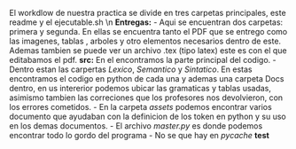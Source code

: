 El workdlow de nuestra practica se divide en tres carpetas principales, este readme y el ejecutable.sh \n
	**Entregas:**
      - Aqui se encuentran dos carpetas: primera y segunda. En ellas se encuentra tanto 
        el PDF que se entrego como las imagenes, tablas , arboles y otro elementos necesarios dentro 
	de este. Ademas tambien se puede ver un archivo .tex (tipo latex) este es con el que   
	editabamos el pdf.
	**src:**
	En el encontramos la parte principal del codigo. 
      - Dentro estan las carpertas _Lexico_, _Semantico_ y _Sintatico_. En estas encontramos el codigo en
      	python de cada una y ademas una carpeta Docs dentro, en us intererior podemos ubicar las gramaticas y 
	tablas usadas, asimismo tambien las correciones que los profesores nos devolvieron, con los errores               cometidos.
       - En la carpeta _assets_ podemos encontrar varios documento que ayudaban con la definicion de los token 
       en python y su uso en los demas documentos.
       - El archivo _master.py_ es donde podemos encontrar todo lo gordo del programa
       - No se que hay en _pycache_
       **test**
       
       
